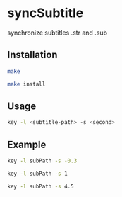 syncSubtitle
============

synchronize subtitles .str and .sub

Installation
-------------
```bash
make

make install
```

Usage
-----
```bash
key -l <subtitle-path> -s <second>
```

Example
-------
```bash
key -l subPath -s -0.3

key -l subPath -s 1

key -l subPath -s 4.5
```
